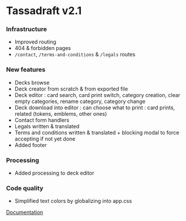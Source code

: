 # Tassadraft v2.1

### Infrastructure

-   Improved routing
-   404 & forbidden pages
-   `/contact`, `/terms-and-conditions` & `/legals` routes

### New features

-   Decks browse
-   Deck creator from scratch & from exported file
-   Deck editor : card search, card print switch, category creation, clear empty categories, rename category, category change
-   Deck download into editor : can choose what to print : card prints, related (tokens, emblems, other ones)
-   Contact form handlers
-   Legals written & translated
-   Terms and conditions written & translated + blocking modal to force accepting if not yet done
-   Added footer

### Processing

-   Added processing to deck editor

### Code quality

-   Simplified text colors by globalizing into app.css

[Documentation](/README.md)
